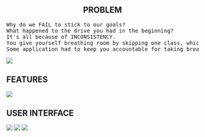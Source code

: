<h2 style = "text-align : center">PROBLEM</h2>
<pre>
Why do we FAIL to stick to our goals? 
What happened to the drive you had in the beginning?
It's all because of INCONSISTENCY. 
You give yourself breathing room by skipping one class, which validates skipping two.. validating more and more
Some application had to keep you accountable for taking breaks.
</pre>

<img src="Imgs/Problem.png"></img>

<h2>FEATURES</h2>
<img src = "Imgs/Features.png"></img>

<h2>USER INTERFACE</h2>
<img src = "Imgs/Schedule.png"></img>
<img src = "Imgs/Home.png"></img>
<img src = "Imgs/StatsSummary.png"></img>

